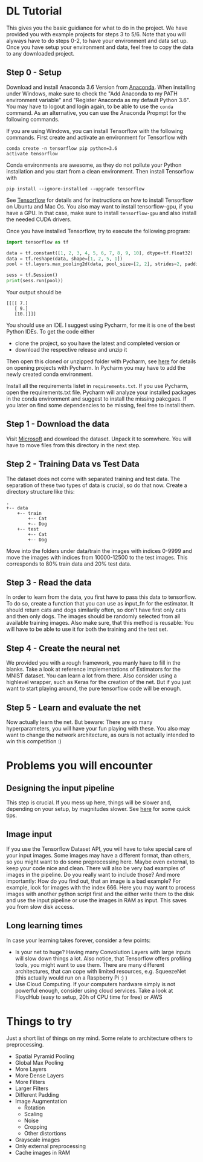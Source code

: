 # DL Tutorial
This gives you the basic guidiance for what to do in the project. We have provided you with example projects for steps 3 to 5/6. Note that you will alyways have to do steps 0-2, to have your environment and data set up. Once you have setup your environment and data, feel free to copy the data to any downloaded project.

## Step 0 - Setup
Download and install Anaconda 3.6 Version from [Anaconda](https://www.anaconda.com/download/). When installing under Windows, make sure to check the "Add Anaconda to my PATH environment variable" and "Register Anaconda as my default Python 3.6". You may have to logout and login again, to be able to use the ``conda`` command. As an alternative, you can use the Anaconda Propmpt for the following commands.

If you are using Windows, you can install Tensorflow with the following commands. First create and activate an environment for Tensorflow with 
```
conda create -n tensorflow pip python=3.6
activate tensorflow
```
Conda environments are awesome, as they do not pollute your Python installation and you start from a clean environment. Then install Tensorflow with
```
pip install --ignore-installed --upgrade tensorflow
```
See [Tensorflow](https://www.tensorflow.org/install/) for details and for instructions on how to install Tensorflow on Ubuntu and Mac Os.
You also may want to install tensorflow-gpu, if you have a GPU. In that case, make sure to install ``tensorflow-gpu`` and also install the needed CUDA drivers.

Once you have installed Tensorflow, try to execute the following program:

```python
import tensorflow as tf

data = tf.constant([1, 2, 3, 4, 5, 6, 7, 8, 9, 10], dtype=tf.float32)
data = tf.reshape(data, shape=[1, 2, 5, 1])
pool = tf.layers.max_pooling2d(data, pool_size=[2, 2], strides=2, padding='same')

sess = tf.Session()
print(sess.run(pool))

```

Your output should be 
```
[[[[ 7.]
   [ 9.]
   [10.]]]]
```

You should use an IDE. I suggest using Pycharm, for me it is one of the best Python IDEs. To get the code either 
- clone the project, so you have the latest and completed version or 
- download the respective release and unzip it 

Then open this cloned or unzipped folder with Pycharm, see [here](https://www.jetbrains.com/help/pycharm/opening-reopening-and-closing-projects.html) for details on opening projects with Pycharm. In Pycharm you may have to add the newly created conda environment. 

Install all the requirements listet in `requirements.txt`. If you use Pycharm, open the requirements.txt file. Pycharm will analyze your installed packages in the conda environment and suggest to install the missing pakcgaes. If you later on find some dependencies to be missing, feel free to install them.

## Step 1 - Download the data
Visit [Microsoft](https://www.microsoft.com/en-us/download/details.aspx?id=54765) and download the dataset. Unpack it to somwhere. You will have to move files from this directory in the next step.

## Step 2 - Training Data vs Test Data
The dataset does not come with separated training and test data. The separation of these two types of data is crucial, so do that now. Create a directory structure like this:
```
.
+-- data
    +-- train
        +-- Cat
        +-- Dog
    +-- test
        +-- Cat
        +-- Dog
```      
Move into the folders under data/train the images with indices 0-9999 and move the images with indices from 10000-12500 to the test images.
This corresponds to 80% train data and 20% test data.

## Step 3 - Read the data
In order to learn from the data, you first have to pass this data to tensorflow. 
To do so, create a function that you can use as input_fn for the estimator. 
It should return cats and dogs similarily often, so don't have first only cats and then only dogs. 
The images should be randomly selected from all available training images. 
Also make sure, that this method is reusable: You will have to be able to use it for both the training and the test set.

## Step 4 - Create the neural net
We provided you with a rough framework, you manly have to fill in the blanks. 
Take a look at reference implementations of Estimators for the MNIST dataset. 
You can learn a lot from there.
Also consider using a highlevel wrapper, such as Keras for the creation of the net.
But if you just want to start playing around, the pure tensorflow code will be enough.

## Step 5 - Learn and evaluate the net
Now actually learn the net. But beware: There are so many hyperparameters, you will have your fun playing with these. You also may want to change the network architecture, as ours is not actually intended to win this competition :)

# Problems you will encounter
## Designing the input pipeline
This step is crucial. If you mess up here, things will be slower and, depending on your setup, by magnitudes slower.
See [here](https://www.tensorflow.org/performance/performance_guide#input_pipeline_optimization) for some quick tips.

## Image input
If you use the Tensorflow Dataset API, you will have to take special care of your input images. 
Some images may have a different format, than others, so you might want to do some preprocessing here. 
Maybe even external, to keep your code nice and clean.
There will also be very bad examples of images in the pipeline. 
Do you really want to include those? 
And more importantly: How do you find out, that an image is a bad example?
For example, look for images with the index 666. 
Here you may want to process images with another python script first and the either write them to the disk and use the input pipeline or use the images in RAM as input. 
This saves you from slow disk access.

## Long learning times
In case your learning takes forever, consider a few points:
- Is your net to huge? Having many Convolution Layers with large inputs will slow down things a lot. Also notice, that Tensorflow offers profiling tools, you might want to use them. There are many different architectures, that can cope with limited resources, e.g. SqueezeNet (this actually would run on a Raspberry Pi :) )
- Use Cloud Computing. If your computers hardware simply is not powerful enough, consider using cloud services. Take a look at FloydHub (easy to setup, 20h of CPU time for free) or AWS

# Things to try
Just a short list of things on my mind. Some relate to architecture others to preprocessing.
- Spatial Pyramid Pooling
- Global Max Pooling
- More Layers
- More Dense Layers
- More Filters
- Larger Filters
- Different Padding
- Image Augmentation
    - Rotation
    - Scaling
    - Noise
    - Cropping
    - Other distortions
- Grayscale images
- Only external preprocessing
- Cache images in RAM
